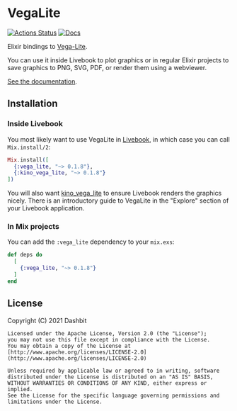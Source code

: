 # VegaLite

[![Actions Status](https://github.com/livebook-dev/vega_lite/workflows/Test/badge.svg)](https://github.com/livebook-dev/vega_lite/actions)
[![Docs](https://img.shields.io/badge/docs-gray.svg)](https://hexdocs.pm/vega_lite)

Elixir bindings to [Vega-Lite](https://vega.github.io/vega-lite).

You can use it inside Livebook to plot graphics or in regular Elixir
projects to save graphics to PNG, SVG, PDF, or render them using a
webviewer.

[See the documentation](https://hexdocs.pm/vega_lite).

## Installation

### Inside Livebook

You most likely want to use VegaLite in [Livebook](https://github.com/livebook-dev/livebook),
in which case you can call `Mix.install/2`:

```elixir
Mix.install([
  {:vega_lite, "~> 0.1.8"},
  {:kino_vega_lite, "~> 0.1.8"}
])
```

You will also want [kino_vega_lite](https://github.com/livebook-dev/kino_vega_lite) to ensure
Livebook renders the graphics nicely. There is an introductory guide
to VegaLite in the "Explore" section of your Livebook application.

### In Mix projects

You can add the `:vega_lite` dependency to your `mix.exs`:

```elixir
def deps do
  [
    {:vega_lite, "~> 0.1.8"}
  ]
end
```

## License

Copyright (C) 2021 Dashbit

    Licensed under the Apache License, Version 2.0 (the "License");
    you may not use this file except in compliance with the License.
    You may obtain a copy of the License at [http://www.apache.org/licenses/LICENSE-2.0](http://www.apache.org/licenses/LICENSE-2.0)

    Unless required by applicable law or agreed to in writing, software
    distributed under the License is distributed on an "AS IS" BASIS,
    WITHOUT WARRANTIES OR CONDITIONS OF ANY KIND, either express or implied.
    See the License for the specific language governing permissions and
    limitations under the License.
